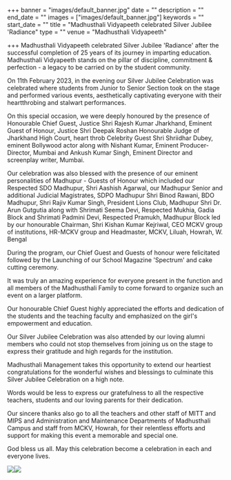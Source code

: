 +++
banner = "images/default_banner.jpg"
date = ""
description = ""
end_date = ""
images = ["images/default_banner.jpg"]
keywords = ""
start_date = ""
title = "Madhusthali Vidyapeeth celebrated Silver Jubilee 'Radiance"
type = ""
venue = "Madhusthali Vidyapeeth"

+++
Madhusthali Vidyapeeth celebrated Silver Jubilee 'Radiance' after the successful completion of 25 years of its journey in imparting education. Madhusthali Vidyapeeth stands on the pillar of discipline, commitment & perfection - a legacy to be carried on by the student community.

On 11th February 2023, in the evening our Silver Jubilee Celebration was celebrated where students from Junior to Senior Section took on the stage and performed various events, aesthetically captivating everyone with their heartthrobing and stalwart performances.

On this special occasion, we were deeply honoured by the presence of Honourable Chief Guest, Justice Shri Rajesh Kumar Jharkhand, Eminent Guest of Honour, Justice Shri Deepak Roshan Honourable Judge of Jharkhand High Court, heart throb Celebrity Guest Shri Shriidhar Dubey, eminent Bollywood actor along with Nishant Kumar, Eminent Producer-Director, Mumbai and Ankush Kumar Singh, Eminent Director and screenplay writer, Mumbai. 

Our celebration was also blessed with the presence of our  eminent personalities of Madhupur - Guests of Honour which included our Respected SDO Madhupur, Shri Aashish Agarwal, our Madhupur Senior and additional Judicial Magistrates, SDPO Madhupur Shri Binod Rawani, BDO Madhupur, Shri Rajiv Kumar Singh, President Lions Club, Madhupur Shri Dr. Arun Gutgutia along with Shrimati Seema Devi, Respected Mukhia, Gadia Block and Shrimati Padmini Devi, Respected Pramukh, Madhupur Block led by our honourable Chairman, Shri Kishan Kumar Kejriwal, CEO MCKV group of institutions, HR-MCKV group and Headmaster, MCKV, Liluah, Howrah, W. Bengal

During the program, our Chief Guest and Guests of honour were felicitated followed by the Launching of our School Magazine 'Spectrum' and cake cutting ceremony. 

It was truly an amazing experience for everyone present in the function and all members of the Madhusthali Family to come forward to organize such an event on a larger platform. 

Our honourable Chief Guest highly appreciated the efforts and dedication of the students and the teaching faculty and emphasized on the girl's empowerment and education. 

Our Silver Jubilee Celebration was also attended by our loving alumni members who could not stop themselves from joining us on the stage to express their gratitude and high regards for the institution. 

Madhusthali Management takes this opportunity to extend our heartiest congratulations for the wonderful wishes and blessings to culminate this  Silver Jubilee Celebration on a high note. 

Words would be less to express our gratefulness to all the respective teachers, students and our loving parents for their dedication. 

Our sincere thanks also go to all the teachers and other staff of MITT and MIPS and Administration and Maintenance  Departments of Madhusthali Campus and staff from MCKV, Howrah, for their relentless efforts and support for making this event a memorable and special one. 

God bless us all. May this celebration become a celebration in each and everyone lives.

![](/uploads/2023/02/13/c73c93b9-381c-42a7-8fcf-b3ec85206888.jpg)![](/uploads/2023/02/13/8f47c699-1ccc-41e2-b84e-0aab742469bf.jpg)